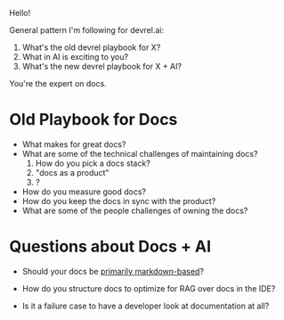 Hello! 

General pattern I'm following for devrel.ai: 

1. What's the old devrel playbook for X? 
2. What in AI is exciting to you? 
3. What's the new devrel playbook for X + AI? 

You're the expert on docs. 

# Old Playbook for Docs

* What makes for great docs? 
* What are some of the technical challenges of maintaining docs? 
	1. How do you pick a docs stack? 
	2. "docs as a product" 
	3. ? 
* How do you measure good docs? 
* How do you keep the docs in sync with the product? 
* What are some of the people challenges of owning the docs? 


# Questions about Docs + AI 

* Should your docs be [primarily markdown-based](https://x.com/karpathy/status/1914488029873627597)? 

* How do you structure docs to optimize for RAG over docs in the IDE? 
  
* Is it a failure case to have a developer look at documentation at all?


